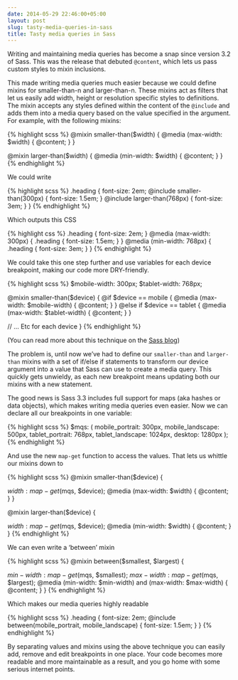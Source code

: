 ```yaml
---
date: 2014-05-29 22:46:00+05:00
layout: post
slug: tasty-media-queries-in-sass
title: Tasty media queries in Sass
---
```


Writing and maintaining media queries has become a snap since version 3.2 of Sass. This was the release that debuted `@content`, which lets us pass custom styles to mixin inclusions.

This made writing media queries much easier because we could define mixins for smaller-than-n and larger-than-n. These mixins act as filters that let us easily add width, height or resolution specific styles to definitions. The mixin accepts any styles defined within the content of the `@include` and adds them into a media query based on the value specified in the argument. For example, with the following mixins:

{% highlight scss %}
@mixin smaller-than($width) {
  @media (max-width: $width) {
    @content;
  }
}

@mixin larger-than($width) {
  @media (min-width: $width) {
    @content;
  }
}
{% endhighlight %}

We could write

{% highlight scss %}
.heading {
  font-size: 2em;
  @include smaller-than(300px) {
    font-size: 1.5em;
  }
  @include larger-than(768px) {
    font-size: 3em;
  }
}
{% endhighlight %}

Which outputs this CSS

{% highlight css %}
.heading {
  font-size: 2em;
}
@media (max-width: 300px) {
  .heading {
    font-size: 1.5em;
  }
}
@media (min-width: 768px) {
  .heading {
    font-size: 3em;
  }
}
{% endhighlight %}

We could take this one step further and use variables for each device breakpoint, making our code more DRY-friendly.

{% highlight scss %}
$mobile-width: 300px;
$tablet-width: 768px;

@mixin smaller-than($device) {
  @if $device == mobile {
    @media (max-width: $mobile-width) {
      @content;
    }
  }
  @else if $device == tablet {
    @media (max-width: $tablet-width) {
      @content;
    } 
  }

  // ... Etc for each device
}
{% endhighlight %}

(You can read more about this technique on the <a href="http://thesassway.com/intermediate/responsive-web-design-in-sass-using-media-queries-in-sass-32" target="_blank">Sass blog</a>)

The problem is, until now we’ve had to define our `smaller-than` and `larger-than` mixins with a set of if/else if statements to transform our device argument into a value that Sass can use to create a media query. This quickly gets unwieldy, as each new breakpoint means updating both our mixins with a new statement.

The good news is Sass 3.3 includes full support for maps (aka hashes or data objects), which makes writing media queries even easier. Now we can declare all our breakpoints in one variable:

{% highlight scss %}
$mqs: (
  mobile_portrait: 300px,
  mobile_landscape: 500px,
  tablet_portrait: 768px,
  tablet_landscape: 1024px,
  desktop: 1280px
);
{% endhighlight %}

And use the new `map-get` function to access the values. That lets us whittle our mixins down to

{% highlight scss %}
@mixin smaller-than($device) {

  $width: map-get($mqs, $device);
  @media (max-width: $width) {
    @content;
  }
}

@mixin larger-than($device) {

  $width: map-get($mqs, $device);
  @media (min-width: $width) {
    @content;
  }
}
{% endhighlight %}

We can even write a ‘between’ mixin

{% highlight scss %}
@mixin between($smallest, $largest) {

  $min-width: map-get($mqs, $smallest);
  $max-width: map-get($mqs, $largest);
  @media (min-width: $min-width) and (max-width: $max-width) {
    @content;
  }
}
{% endhighlight %}

Which makes our media queries highly readable

{% highlight scss %}
.heading {
  font-size: 2em;
  @include between(mobile_portrait, mobile_landscape) {
    font-size: 1.5em;
  }
}
{% endhighlight %}

By separating values and mixins using the above technique you can easily add, remove and edit breakpoints in one place. Your code becomes more readable and more maintainable as a result, and you go home with some serious internet points.
